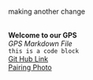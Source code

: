 




making another change 

</br> **Welcome to our GPS**
</br> *GPS Markdown File*
</br> `this is a code block`
</br> [Git Hub Link](https://github.com/romechi/phase-0-gps-1)
</br> [Pairing Photo](https://github.com/romechi/phase-0-gps-1/blob/master/gps_1.1.png)


